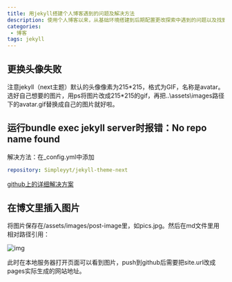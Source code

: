 ```yaml
---
title: 用jekyll搭建个人博客遇到的问题及解决方法
description: 使用个人博客以来，从基础环境搭建到后期配置更改探索中遇到的问题以及找到的解决办法。
categories:
 - 博客
tags: jekyll
---
```



## 更换头像失败
注意jekyll（next主题）默认的头像像素为215*215，格式为GIF，名称是avatar。选好自己想要的图片，用ps将图片改成215\*215的gif，再把..\assets\images路径下的avatar.gif替换成自己的图片就好啦。

## 运行bundle exec jekyll server时报错：No repo name found
解决方法：在_config.yml中添加

```yml
repository: Simpleyyt/jekyll-theme-next
```

[github上的详细解决方案](https://github.com/jekyll/jekyll/issues/4705#issuecomment-200991736)

## 在博文里插入图片
将图片保存在/assets/images/post-image里，如pics.jpg。然后在md文件里用相对路径引用：

![img](https://Gimahug.github.io/z-blog/assets/images/post-image/pics.jpg)

此时在本地服务器打开页面可以看到图片，push到github后需要把site.url改成pages实际生成的网站地址。

